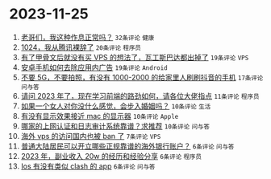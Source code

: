 # 2023-11-25

1. [老哥们，我这种作息正常吗？](https://www.v2ex.com/t/995027) `32条评论` `健康`
1. [1024，我从腾讯裸辞了](https://www.v2ex.com/t/995048) `20条评论` `程序员`
1. [有了甲骨文后就没有买 VPS 的想法了，瓦工斯巴达都出掉了](https://www.v2ex.com/t/995044) `19条评论` `VPS`
1. [安卓手机如何去除应用内广告](https://www.v2ex.com/t/995035) `19条评论` `Android`
1. [不要 5G，不要拍照，有没有 1000-2000 的给家里人刷刷抖音的手机](https://www.v2ex.com/t/995030) `17条评论` `问与答`
1. [请问 2023 年了，现在学习前端的路劲如何，请各位大佬指点](https://www.v2ex.com/t/995047) `11条评论` `程序员`
1. [如果一个女人对你没什么感觉，会步入婚姻吗？](https://www.v2ex.com/t/995067) `10条评论` `生活`
1. [有没有显示效果接近 mac 的显示器](https://www.v2ex.com/t/995040) `10条评论` `Apple`
1. [哪家的上网认证和日志审计系统靠谱？求推荐](https://www.v2ex.com/t/995025) `10条评论` `问与答`
1. [海外 vps 的访问国内也被 ban 了](https://www.v2ex.com/t/995041) `7条评论` `VPS`
1. [普通大陆居民可以开立哪些正规靠谱的海外银行账户？](https://www.v2ex.com/t/995060) `6条评论` `问与答`
1. [2023 年，副业收入 20w 的经历和经验分享](https://www.v2ex.com/t/995051) `6条评论` `程序员`
1. [Ios 有没有类似 clash 的 app](https://www.v2ex.com/t/995031) `6条评论` `问与答`
